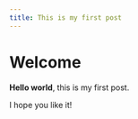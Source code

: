 ```yaml
---
title: This is my first post
---
```


# Welcome

**Hello world**, this is my first post.

I hope you like it!
